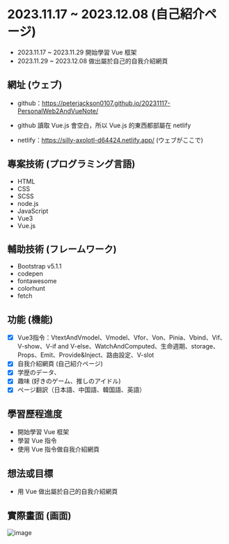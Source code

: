 # 2023.11.17 ~ 2023.12.08 (自己紹介ページ)
* 2023.11.17 ~ 2023.11.29 開始學習 Vue 框架
* 2023.11.29 ~ 2023.12.08 做出屬於自己的自我介紹網頁

## 網址 (ウェブ)
* github：https://peterjackson0107.github.io/20231117-PersonalWeb2AndVueNote/

* github 讀取 Vue.js 會空白，所以 Vue.js 的東西都部屬在 netlify

* netlify：https://silly-axolotl-d64424.netlify.app/ (ウェブがここで)

## 專案技術 (プログラミング言語)
- HTML
- CSS
- SCSS
- node.js
- JavaScript
- Vue3
- Vue.js

## 輔助技術 (フレームワーク)
- Bootstrap v5.1.1
- codepen
- fontawesome
- colorhunt
- fetch

## 功能 (機能)
- [x] Vue3指令：VtextAndVmodel、Vmodel、Vfor、Von、Pinia、Vbind、Vif、V-show、V-if and V-else、WatchAndComputed、生命週期、storage、Props、Emit、Provide&Inject、路由設定、V-slot
- [x] 自我介紹網頁 (自己紹介ページ)
- [x] 学歴のデータ、
- [x] 趣味 (好きのゲーム、推しのアイドル)
- [x] ページ翻訳（日本語、中国語、韓国語、英語）

## 學習歷程進度
* 開始學習 Vue 框架
* 學習 Vue 指令
* 使用 Vue 指令做自我介紹網頁

## 想法或目標
* 用 Vue 做出屬於自己的自我介紹網頁

## 實際畫面 (画面)

![image](https://github.com/peterjackson0107/20231117-PersonalPage2AndVueNote/assets/151004314/821ad1cf-2ab6-4886-a570-f07d44a4fb76)
